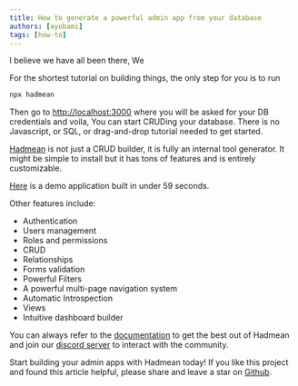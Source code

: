 ```yaml
---
title: How to generate a powerful admin app from your database
authors: [ayobami]
tags: [how-to]
---
```


I believe we have all been there, We 

For the shortest tutorial on building things, the only step for you is to run

```js
npx hadmean
```

Then go to [http://localhost:3000](http://localhost:3000) where you will be asked for your DB credentials and voila, You can start CRUDing your database. There is no Javascript, or SQL, or drag-and-drop tutorial needed to get started.

[Hadmean](https://github.com/hadmean/hadmean) is not just a CRUD builder, it is fully an internal tool generator. It might be simple to install but it has tons of features and is entirely customizable.

[Here](https://demo.hadmean.com) is a demo application built in under 59 seconds.

Other features include:
- Authentication
- Users management
- Roles and permissions
- CRUD
- Relationships
- Forms validation
- Powerful Filters
- A powerful multi-page navigation system
- Automatic Introspection
- Views
- Intuitive dashboard builder

You can always refer to the [documentation](https://hadmean.com/docs/intro) to get the best out of Hadmean and join our [discord server](https://discord.gg/aV6DxwXhzN) to interact with the community.

Start building your admin apps with Hadmean today! If you like this project and found this article helpful, please share and leave a star on [Github](https://github.com/hadmean/hadmean).